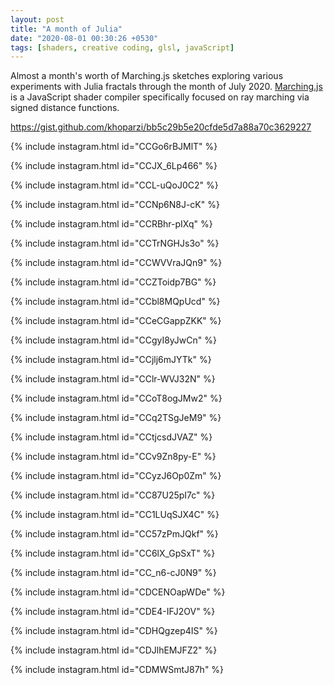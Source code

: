 ```yaml
---
layout: post
title: "A month of Julia"
date: "2020-08-01 00:30:26 +0530"
tags: [shaders, creative coding, glsl, javaScript]
---
```


Almost a month's worth of Marching.js sketches exploring various experiments with Julia fractals through the month of July 2020. [Marching.js](https://charlieroberts.github.io/marching/playground/) is a JavaScript shader compiler specifically focused on ray marching via signed distance functions.

https://gist.github.com/khoparzi/bb5c29b5e20cfde5d7a88a70c3629227

{% include instagram.html id="CCGo6rBJMlT" %}

{% include instagram.html id="CCJX_6Lp466" %}

{% include instagram.html id="CCL-uQoJ0C2" %}

{% include instagram.html id="CCNp6N8J-cK" %}

{% include instagram.html id="CCRBhr-pIXq" %}

{% include instagram.html id="CCTrNGHJs3o" %}

{% include instagram.html id="CCWVVraJQn9" %}

{% include instagram.html id="CCZToidp7BG" %}

{% include instagram.html id="CCbl8MQpUcd" %}

{% include instagram.html id="CCeCGappZKK" %}

{% include instagram.html id="CCgyI8yJwCn" %}

{% include instagram.html id="CCjlj6mJYTk" %}

{% include instagram.html id="CClr-WVJ32N" %}

{% include instagram.html id="CCoT8ogJMw2" %}

{% include instagram.html id="CCq2TSgJeM9" %}

{% include instagram.html id="CCtjcsdJVAZ" %}

{% include instagram.html id="CCv9Zn8py-E" %}

{% include instagram.html id="CCyzJ6Op0Zm" %}

{% include instagram.html id="CC87U25pI7c" %}

{% include instagram.html id="CC1LUqSJX4C" %}

{% include instagram.html id="CC57zPmJQkf" %}

{% include instagram.html id="CC6lX_GpSxT" %}

{% include instagram.html id="CC_n6-cJ0N9" %}

{% include instagram.html id="CDCENOapWDe" %}

{% include instagram.html id="CDE4-IFJ2OV" %}

{% include instagram.html id="CDHQgzep4IS" %}

{% include instagram.html id="CDJlhEMJFZ2" %}

{% include instagram.html id="CDMWSmtJ87h" %}

<script async src="//www.instagram.com/embed.js"></script>

